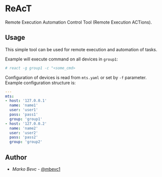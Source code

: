 # ReAcT
Remote Execution Automation Control Tool (Remote Execution ACTions).

## Usage
This simple tool can be used for remote execution and automation of tasks.

Example will execute command on all devices in `group1`:
```bash
# react -g group1 -c "<some_cmd>
```

Configuration of devices is read from `mts.yaml` or set by `-f` parameter.
Example configuration structure is:

```yaml
---
mts:
- host: '127.0.0.1'
  name: 'name1'
  user: 'user1'
  pass: 'pass1'
  group: 'group1'
- host: '127.0.0.2'
  name: 'name2'
  user: 'user2'
  pass: 'pass2'
  group: 'group2'
```

## Author
* *Marko Bevc* - [@mbevc1](https://github.com/mbevc1)

